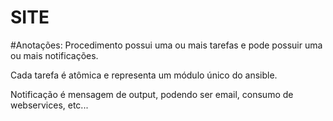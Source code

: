 # SITE

#Anotações:
Procedimento possui uma ou mais tarefas e pode possuir uma ou mais notificações.

Cada tarefa é atômica e representa um módulo único do ansible.

Notificação é mensagem de output, podendo ser email, consumo de webservices, etc...
